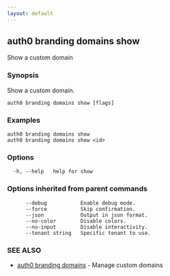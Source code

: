 ```yaml
---
layout: default
---
```

## auth0 branding domains show

Show a custom domain

### Synopsis

Show a custom domain.

```
auth0 branding domains show [flags]
```

### Examples

```
auth0 branding domains show 
auth0 branding domains show <id>
```

### Options

```
  -h, --help   help for show
```

### Options inherited from parent commands

```
      --debug           Enable debug mode.
      --force           Skip confirmation.
      --json            Output in json format.
      --no-color        Disable colors.
      --no-input        Disable interactivity.
      --tenant string   Specific tenant to use.
```

### SEE ALSO

* [auth0 branding domains](auth0_branding_domains.md)	 - Manage custom domains

